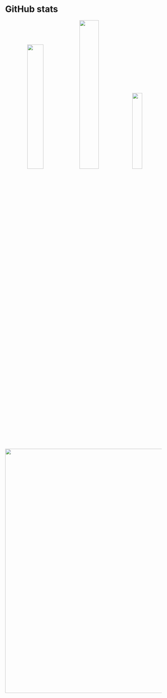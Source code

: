 # GitHub stats

<p align="center">
  <img src="https://github-readme-stats.vercel.app/api?username=FlorianLebecque&theme=dark&hide_border=false&include_all_commits=false&count_private=true" width="32%">
  <img src="https://github-readme-streak-stats.herokuapp.com/?user=FlorianLebecque&theme=dark&hide_border=false" width="35%">
  <img src="https://github-readme-stats.vercel.app/api/top-langs/?username=FlorianLebecque&theme=dark&hide_border=false&include_all_commits=false&count_private=true&layout=compact" width="25%">
</p>

<p align="center">
  <img src="https://github-profile-trophy.vercel.app/?username=FlorianLebecque&theme=onestar" width="786">
</p>
